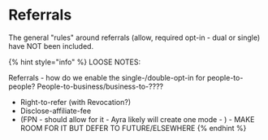 # Referrals

The general "rules" around referrals (allow, required opt-in - dual or single) have NOT been included.



{% hint style="info" %}
LOOSE NOTES:&#x20;

Referrals - how do we enable the single-/double-opt-in for people-to-people? People-to-business/business-to-????

* Right-to-refer (with Revocation?)
* Disclose-affiliate-fee
* (FPN - should allow for it - Ayra likely will create one mode - ) - MAKE ROOM FOR IT BUT DEFER TO FUTURE/ELSEWHERE
{% endhint %}
